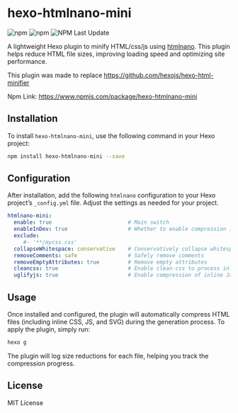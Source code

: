 # hexo-htmlnano-mini

![npm](https://img.shields.io/npm/v/hexo-htmlnano-mini) ![npm](https://img.shields.io/npm/l/hexo-htmlnano-mini) ![NPM Last Update](https://img.shields.io/npm/last-update/hexo-htmlnano-mini)

A lightweight Hexo plugin to minify HTML/css/js using [htmlnano](https://github.com/posthtml/htmlnano). This plugin helps reduce HTML file sizes, improving loading speed and optimizing site performance.

This plugin was made to replace https://github.com/hexojs/hexo-html-minifier

Npm Link: https://www.npmjs.com/package/hexo-htmlnano-mini

## Installation

To install `hexo-htmlnano-mini`, use the following command in your Hexo project:

```bash
npm install hexo-htmlnano-mini --save
```

## Configuration

After installation, add the following `htmlnano` configuration to your Hexo project’s `_config.yml` file. Adjust the settings as needed for your project.

```yaml
htmlnano-mini:
  enable: true                        # Main switch
  enableInDev: true                   # Whether to enable compression in the development server (hexo s)
  exclude: 
     #- '**/mycss.css'       
  collapseWhitespace: conservative    # Conservatively collapse whitespace characters
  removeComments: safe                # Safely remove comments
  removeEmptyAttributes: true         # Remove empty attributes
  cleancss: true                      # Enable clean-css to process inline CSS
  uglifyjs: true                      # Enable compression of inline JavaScript
```

## Usage

Once installed and configured, the plugin will automatically compress HTML files (including inline CSS, JS, and SVG) during the generation process. To apply the plugin, simply run:

```bash
hexo g
```

The plugin will log size reductions for each file, helping you track the compression progress.

## License

MIT License
